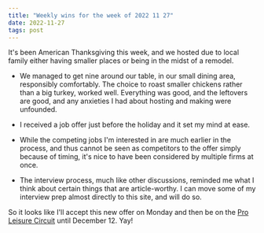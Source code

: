 ```yaml
---
title: "Weekly wins for the week of 2022 11 27"
date: 2022-11-27
tags: post
---
```


It's been American Thanksgiving this week, and we hosted due to local family either having smaller places or being in the midst of a remodel.

- We managed to get nine around our table, in our small dining area, responsibly comfortably. The choice to roast smaller chickens rather than a big turkey, worked well. Everything was good, and the leftovers are good, and any anxieties I had about hosting and making were unfounded.

- I received a job offer just before the holiday and it set my mind at ease.

- While the competing jobs I'm interested in are much earlier in the process, and thus cannot be seen as competitors to the offer simply because of timing, it's nice to have been considered by multiple firms at once.

- The interview process, much like other discussions, reminded me what I think about certain things that are article-worthy. I can move some of my interview prep almost directly to this site, and will do so.

So it looks like I'll accept this new offer on Monday and then be on the [Pro Leisure Circuit](https://randsinrepose.com/archives/the-one-about-the-pro-leisure-circuit/) until December 12. Yay!
